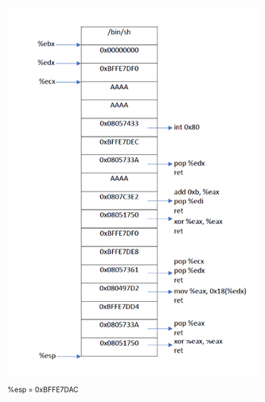 ![](https://github.com/mungsoo/ECE-422/blob/master/AppSec/1.2.9_image.jpg?raw=true)


%esp = 0xBFFE7DAC
